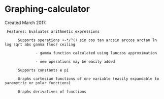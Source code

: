# Graphing-calculator
Created March 2017. 


     Features: Evaluates arithmetic expressions

          Supports operations +-*/^() sin cos tan arcsin arccos arctan ln log sqrt abs gamma floor ceiling
          
                  - gamma function calculated using lanczos approximation
                  
                  - new operations may be easily added
                  
          Supports constants e pi
          
          Graphs cartesian functions of one variable (easily expandable to parametric or polar functions)
          
          Graphs derivatives of functions
          
